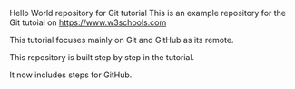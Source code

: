 Hello World repository for Git tutorial 
This is an example repository for the Git tutoial on https://www.w3schools.com 

This tutorial focuses mainly on Git and GitHub as its remote.

This repository is built step by step in the tutorial.

It now includes steps for GitHub.
